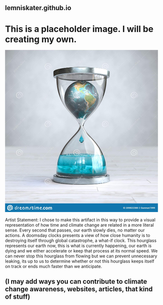## lemniskater.github.io
##
# This is a placeholder image. I will be creating my own.
![Placeholder jpeg](docs/assets/placeholder.jpeg)

Artist Statement: I chose to make this artifact in this way to provide a visual representation of how time and climate change are related in a more literal sense. Every second that passes, our earth slowly dies, no matter our actions. A doomsday clocks presents a view of how close humanity is to destroying itself through global catastrophe, a what-if clock. This hourglass represents our earth now, this is what is currently happening, our earth is dying and we either accelerate or keep that process at its normal speed. We can never stop this hourglass from flowing but we can prevent unnecessary leaking, its up to us to determine whether or not this hourglass keeps itself on track or ends much faster than we anticipate.

## (I may add ways you can contribute to climate change awareness, websites, articles, that kind of stuff)
